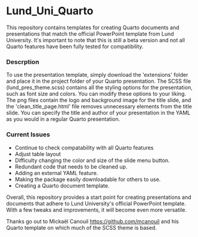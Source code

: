 # Lund_Uni_Quarto

This repository contains templates for creating Quarto documents and presentations that match the official PowerPoint template from Lund University. It's important to note that this is still a beta version and not all Quarto features have been fully tested for compatibility.

### Descrption
To use the presentation template, simply download the 'extensions' folder and place it in the project folder of your Quarto presentation. The SCSS file (lund_pres_theme.scss) contains all the styling options for the presentation, such as font size and colors. You can modify these options to your liking. The png files contain the logo and background image for the title slide, and the 'clean_title_page.html' file removes unnecessary elements from the title slide. You can specify the title and author of your presentation in the YAML as you would in a regular Quarto presentation.

### Current Issues
- Continue to check compatability with all Quarto features
- Adjust table layout
- Difficulty changing the color and size of the slide menu button.
- Redundant code that needs to be cleaned up.
- Adding an external YAML feature.
- Making the package easily downloadable for others to use.
- Creating a Quarto document template.

Overall, this repository provides a start point for creating presentations and documents that adhere to Lund University's official PowerPoint template. With a few tweaks and improvements, it will become even more versatile.

Thanks go out to  Mickaël Canouil https://github.com/mcanouil and his Quarto template on which much of the SCSS theme is based.
